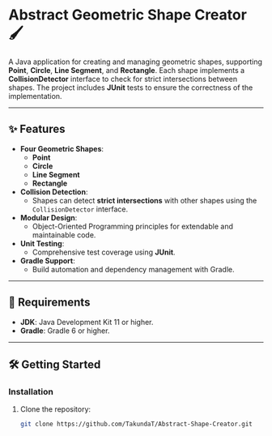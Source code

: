 # Abstract Geometric Shape Creator 🖌️

A Java application for creating and managing geometric shapes, supporting **Point**, **Circle**, **Line Segment**, and **Rectangle**. Each shape implements a **CollisionDetector** interface to check for strict intersections between shapes. The project includes **JUnit** tests to ensure the correctness of the implementation.

---

## ✨ Features
- **Four Geometric Shapes**: 
  - **Point**
  - **Circle**
  - **Line Segment**
  - **Rectangle**
- **Collision Detection**:
  - Shapes can detect **strict intersections** with other shapes using the `CollisionDetector` interface.
- **Modular Design**:
  - Object-Oriented Programming principles for extendable and maintainable code.
- **Unit Testing**:
  - Comprehensive test coverage using **JUnit**.
- **Gradle Support**:
  - Build automation and dependency management with Gradle.

---

## 🚀 Requirements
- **JDK**: Java Development Kit 11 or higher.
- **Gradle**: Gradle 6 or higher.

---

## 🛠️ Getting Started

### Installation
1. Clone the repository:
   ```bash
   git clone https://github.com/TakundaT/Abstract-Shape-Creator.git
